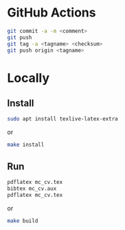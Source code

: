 # GitHub Actions
```bash
git commit -a -m <comment>
git push
git tag -a <tagname> <checksum>
git push origin <tagname>
```

# Locally
## Install
```bash
sudo apt install texlive-latex-extra
```
or
```bash
make install
````

## Run
```bash
pdflatex mc_cv.tex
bibtex mc_cv.aux
pdflatex mc_cv.tex
```
or
```bash
make build
```
